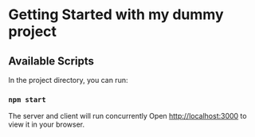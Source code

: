 # Getting Started with my dummy project

## Available Scripts

In the project directory, you can run:

### `npm start`

The server and client will run concurrently
Open [http://localhost:3000](http://localhost:3000) to view it in your browser.
